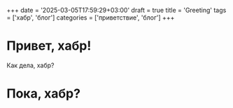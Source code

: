 +++
date = '2025-03-05T17:59:29+03:00'
draft = true
title = 'Greeting'
tags = ['хабр', 'блог']
categories = ['приветствие', 'блог']
+++

# Привет, хабр!

Как дела, хабр?

# Пока, хабр?
